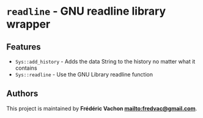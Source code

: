 # `readline` - GNU readline library wrapper

## Features

* `Sys::add_history` - Adds the data String to the history no matter what it contains
* `Sys::readline` - Use the GNU Library readline function

## Authors

This project is maintained by **Frédéric Vachon <mailto:fredvac@gmail.com>**.
